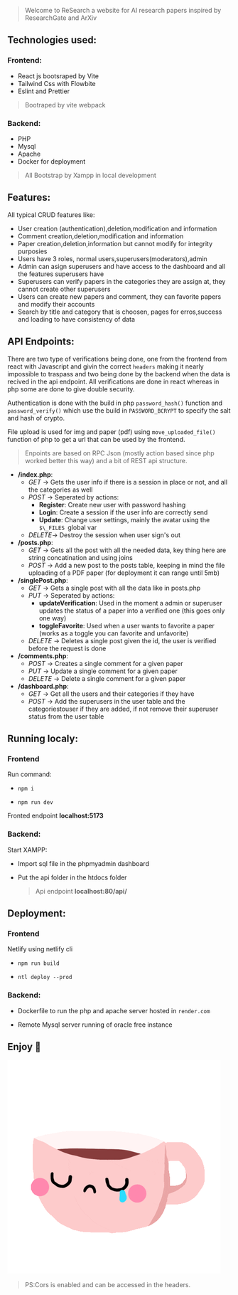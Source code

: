 > Welcome to ReSearch a website for AI research papers inspired by ResearchGate and ArXiv

## Technologies used:

### Frontend:

- React js bootsraped by Vite
- Tailwind Css with Flowbite
- Eslint and Prettier

> Bootraped by vite webpack

### Backend:

- PHP
- Mysql
- Apache
- Docker for deployment

> All Bootstrap by Xampp in local development

## Features:

All typical CRUD features like:

- User creation (authentication),deletion,modification and information
- Comment creation,deletion,modification and information
- Paper creation,deletion,information but cannot modify for integrity purposies
- Users have 3 roles, normal users,superusers(moderators),admin
- Admin can asign superusers and have access to the dashboard and all the features superusers have
- Superusers can verify papers in the categories they are assign at, they cannot create other superusers
- Users can create new papers and comment, they can favorite papers and modify their accounts
- Search by title and category that is choosen, pages for erros,success and loading to have consistency of data

## API Endpoints:

There are two type of verifications being done, one from the frontend from react with Javascript and givin the correct `headers` making it nearly impossible to traspass and two being done by the backend when the data is recived in the api endpoint. All verifications are done in react whereas in php some are done to give double security.

Authentication is done with the build in php `password_hash()` function and `password_verify()` which use the build in `PASSWORD_BCRYPT` to specify the salt and hash of crypto.

File upload is used for img and paper (pdf) using `move_uploaded_file()` function of php to get a url that can be used by the frontend.

> Enpoints are based on RPC Json (mostly action based since php worked better this way) and a bit of REST api structure.

- **/index.php**:
  - _GET_ -> Gets the user info if there is a session in place or not, and all the categories as well
  - _POST_ -> Seperated by actions:
    - **Register**: Create new user with password hashing
    - **Login**: Create a session if the user info are correctly send
    - **Update**: Change user settings, mainly the avatar using the `$\_FILES `global var
  - _DELETE_-> Destroy the session when user sign's out
- **/posts.php**:
  - _GET_ -> Gets all the post with all the needed data, key thing here are string concatination and using joins
  - _POST_ -> Add a new post to the posts table, keeping in mind the file uploading of a PDF paper (for deployment it can range until 5mb)
- **/singlePost.php**:
  - _GET_ -> Gets a single post with all the data like in posts.php
  - _PUT_ -> Seperated by actions:
    - **updateVerification**: Used in the moment a admin or superuser updates the status of a paper into a verified one (this goes only one way)
    - **toggleFavorite**: Used when a user wants to favorite a paper (works as a toggle you can favorite and unfavorite)
  - _DELETE_ -> Deletes a single post given the id, the user is verified before the request is done
- **/comments.php**:
  - _POST_ -> Creates a single comment for a given paper
  - _PUT_ -> Update a single comment for a given paper
  - _DELETE_ -> Delete a single comment for a given paper
- **/dashboard.php**:
  - _GET_ -> Get all the users and their categories if they have
  - _POST_ -> Add the superusers in the user table and the categoriestouser if they are added, if not remove their superuser status from the user table

## Running localy:

### Frontend

Run command:

- `npm i`

- `npm run dev`

Fronted endpoint **localhost:5173**

### Backend:

Start XAMPP:

- Import sql file in the phpmyadmin dashboard

- Put the api folder in the htdocs folder

  > Api endpoint **localhost:80/api/**

## Deployment:

### Frontend

Netlify using netlify cli

- `npm run build`

- `ntl deploy --prod`

### Backend:

- Dockerfile to run the php and apache server hosted in `render.com`

- Remote Mysql server running of oracle free instance

## Enjoy 🥳

![cofi](./frontend-arXiv/public/giphy.gif)

> PS:Cors is enabled and can be accessed in the headers.
